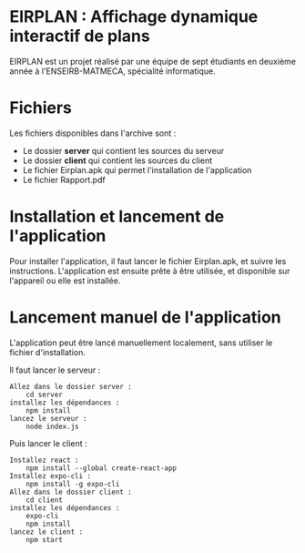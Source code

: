 ﻿# EIRPLAN : Affichage dynamique interactif de plans

EIRPLAN est un projet réalisé par une équipe de sept étudiants en deuxième année à l'ENSEIRB-MATMECA, spécialité informatique. 

# Fichiers 

Les fichiers disponibles dans l'archive sont : 
- Le dossier **server** qui contient les sources du serveur
- Le dossier **client** qui contient les sources du client 
- Le fichier Eirplan.apk qui permet l'installation de l'application 
- Le fichier Rapport.pdf 


 
# Installation et lancement de l'application 

Pour installer l'application, il faut lancer le fichier Eirplan.apk, et suivre les instructions. 
L'application est ensuite prête à être utilisée, et disponible sur l'appareil ou elle est installée. 

# Lancement manuel de l'application
L'application peut être lancé manuellement localement, sans utiliser le fichier d'installation. 

Il faut lancer le serveur :
	
	Allez dans le dossier server :
		cd server 
	installez les dépendances :
		npm install 
	lancez le serveur :
		node index.js
		
Puis lancer le client :

	Installez react : 
		npm install --global create-react-app
	Installez expo-cli :
		npm install -g expo-cli
	Allez dans le dossier client : 
		cd client 
	installez les dépendances :
		expo-cli
		npm install 
	lancez le client :
		npm start



